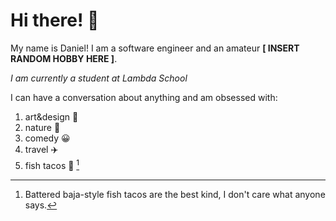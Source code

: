 # Hi there! 👋

My name is Daniel!  I am a software engineer and an amateur **[ INSERT RANDOM HOBBY HERE ]**.

*I am currently a student at Lambda School*

I can have a conversation about anything and am obsessed with:
1. art&design 📐
2. nature 🌳
3. comedy :grinning:
4. travel :airplane:
5. fish tacos :taco: [^1]
[^1]: Battered baja-style fish tacos are the best kind, I don't care what anyone says.

<!--
**danielbkim/danielbkim** is a ✨ _special_ ✨ repository because its `README.md` (this file) appears on your GitHub profile.

Here are some ideas to get you started:

- 🔭 I’m currently working on ...
- 🌱 I’m currently learning ...
- 👯 I’m looking to collaborate on ...
- 🤔 I’m looking for help with ...
- 💬 Ask me about ...
- 📫 How to reach me: ...
- 😄 Pronouns: ...
- ⚡ Fun fact: ...
-->

